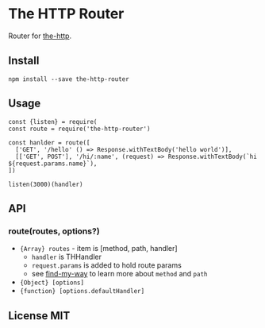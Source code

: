 # The HTTP Router

Router for [the-http](https://github.com/zhaoyao91/the-http).

## Install

```
npm install --save the-http-router
```

## Usage

```
const {listen} = require(
const route = require('the-http-router')

const hanlder = route([
  ['GET', '/hello' () => Response.withTextBody('hello world')],
  [['GET', POST'], '/hi/:name', (request) => Response.withTextBody(`hi ${request.params.name}`),
])

listen(3000)(handler)
```

## API

### route(routes, options?)

- `{Array} routes` - item is [method, path, handler]
  - `handler` is THHandler
  - `request.params` is added to hold route params
  - see [find-my-way](https://github.com/delvedor/find-my-way) to learn more about `method` and `path`
- `{Object} [options]`
- `{function} [options.defaultHandler]`



## License MIT